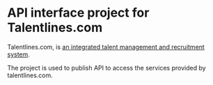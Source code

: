 API interface project for Talentlines.com
===========================================

Talentlines.com, is [an integrated talent management and recruitment system](http://www.talentlines.com).

The project is used to publish API to access the services provided by talentlines.com.


